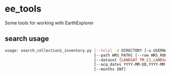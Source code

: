 # ee_tools
Some tools for working with EarthExplorer

## search usage
```bash
usage: search_collection1_inventory.py [--help] -d DIRECTORY [-u USERNAME]
                                       [--path WRS_PATH] [--row WRS_ROW]
                                       [--dataset {LANDSAT_TM_C1,LANDSAT_ETM_C1,LANDSAT_MSS_C1,LANDSAT_8_C1}]
                                       [--acq_dates YYYY-MM-DD,YYYY-MM-DD]
                                       [--months INT]
```
